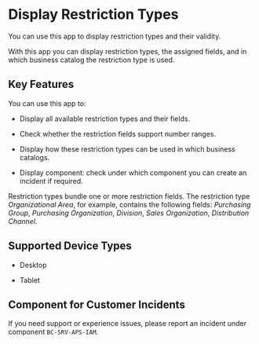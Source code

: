 <!-- loio9203905781b441ed9359cb29803f000a -->

# Display Restriction Types

You can use this app to display restriction types and their validity.



With this app you can display restriction types, the assigned fields, and in which business catalog the restriction type is used.



## Key Features

You can use this app to:



-   Display all available restriction types and their fields.
-   Check whether the restriction fields support number ranges.

-   Display how these restriction types can be used in which business catalogs.
-   Display component: check under which component you can create an incident if required.


Restriction types bundle one or more restriction fields. The restriction type *Organizational Area*, for example, contains the following fields: *Purchasing Group*, *Purchasing Organization*, *Division*, *Sales Organization*, *Distribution Channel*.



<a name="loio9203905781b441ed9359cb29803f000a__supported_devices"/>

## Supported Device Types

-   Desktop

-   Tablet




<a name="loio9203905781b441ed9359cb29803f000a__customer_component"/>

## Component for Customer Incidents

If you need support or experience issues, please report an incident under component `BC-SRV-APS-IAM`.

